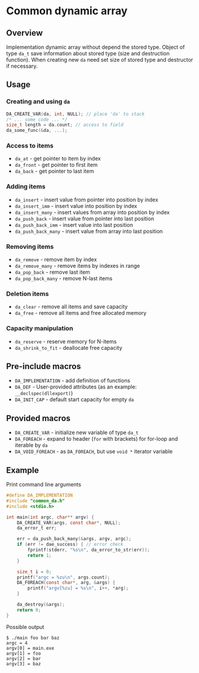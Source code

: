 # Common dynamic array

## Overview

Implementation dynamic array without depend the stored type. Object of type `da_t` save information about stored type (size and destruction function). When creating new `da` need set size of stored type and destructor if necessary.

## Usage

### Creating and using `da`

``` c
DA_CREATE_VAR(da, int, NULL); // place 'da' to stack
/* ... some code ... */
size_t length = da.count; // access to field
da_some_func(&da, ...); 
```

### Access to items

- `da_at` - get pointer to item by index
- `da_front` - get pointer to first item
- `da_back` - get pointer to last item

### Adding items

- `da_insert` - insert value from pointer into position by index
- `da_insert_imm` - insert value into position by index
- `da_insert_many` - insert values from array into position by index
- `da_push_back` - insert value from pointer into last position
- `da_push_back_imm` - insert value into last position
- `da_push_back_many` - insert value from array into last position

### Removing items

- `da_remove` - remove item by index
- `da_remove_many` - remove items by indexes in range
- `da_pop_back` - remove last item
- `da_pop_back_many` - remove N-last items

### Deletion items

- `da_clear` - remove all items and save capacity
- `da_free` - remove all items and free allocated memory

### Capacity manipulation

- `da_reserve` - reserve memory for N-items
- `da_shrink_to_fit` - deallocate free capacity

## Pre-include macros

- `DA_IMPLEMENTATION` - add definition of functions
- `DA_DEF` - User-provided attributes (as an example: `__declspec(dllexport)`)
- `DA_INIT_CAP` - default start capacity for empty `da`

## Provided macros

- `DA_CREATE_VAR` - initialize new variable of type `da_t`
- `DA_FOREACH` - expand to header (`for` with brackets) for for-loop and iterable by `da`
- `DA_VOID_FOREACH` - as `DA_FOREACH`, but use `void *` iterator variable

## Example

Print command line arguments

``` c
#define DA_IMPLEMENTATION
#include "common_da.h"
#include <stdio.h>

int main(int argc, char** argv) {
    DA_CREATE_VAR(args, const char*, NULL);
    da_error_t err;

    err = da_push_back_many(&args, argv, argc);
    if (err != dae_success) { // error check
        fprintf(stderr, "%s\n", da_error_to_str(err));
        return 1;
    }

    size_t i = 0;
    printf("argc = %zu\n", args.count);
    DA_FOREACH(const char*, arg, &args) {
        printf("argv[%zu] = %s\n", i++, *arg);
    }

    da_destroy(&args);
    return 0;
}
```

Possible output
``` console
$ ./main foo bar baz
argc = 4
argv[0] = main.exe
argv[1] = foo
argv[2] = bar
argv[3] = baz
```